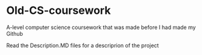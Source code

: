 # Old-CS-coursework
A-level computer science coursework that was made before I had made my Github

Read the Description.MD files for a descriprion of the project
